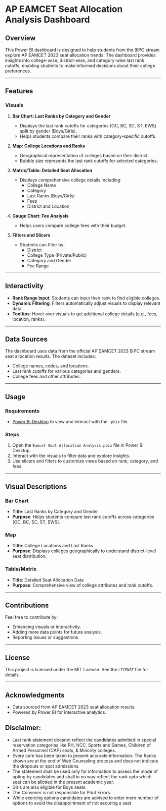 # AP EAMCET Seat Allocation Analysis Dashboard

## Overview

This Power BI dashboard is designed to help students from the BiPC stream explore AP EAMCET 2023 seat allocation trends. The dashboard provides insights into college-wise, district-wise, and category-wise last rank cutoffs, enabling students to make informed decisions about their college preferences.

---

## Features

### Visuals
1. **Bar Chart: Last Ranks by Category and Gender**
   - Displays the last rank cutoffs for categories (OC, BC, SC, ST, EWS) split by gender (Boys/Girls).
   - Helps students compare their ranks with category-specific cutoffs.

2. **Map: College Locations and Ranks**
   - Geographical representation of colleges based on their district.
   - Bubble size represents the last rank cutoffs for selected categories.

3. **Matrix/Table: Detailed Seat Allocation**
   - Displays comprehensive college details including:
     - College Name
     - Category
     - Last Ranks (Boys/Girls)
     - Fees
     - District and Location

4. **Gauge Chart: Fee Analysis**
   - Helps users compare college fees with their budget.

5. **Filters and Slicers**
   - Students can filter by:
     - District
     - College Type (Private/Public)
     - Category and Gender
     - Fee Range

---

## Interactivity

- **Rank Range Input**: Students can input their rank to find eligible colleges.
- **Dynamic Filtering**: Filters automatically adjust visuals to display relevant data.
- **Tooltips**: Hover over visuals to get additional college details (e.g., fees, location, ranks).

---

## Data Sources

The dashboard uses data from the official AP EAMCET 2023 BiPC stream seat allocation results. The dataset includes:
- College names, codes, and locations.
- Last rank cutoffs for various categories and genders.
- College fees and other attributes.

---

## Usage

### Requirements
- [Power BI Desktop](https://powerbi.microsoft.com/) to view and interact with the `.pbix` file.

### Steps
1. Open the `Eamcet Seat Allocation Analysis.pbix` file in Power BI Desktop.
2. Interact with the visuals to filter data and explore insights.
3. Use slicers and filters to customize views based on rank, category, and fees.

---

## Visual Descriptions

### Bar Chart
- **Title**: Last Ranks by Category and Gender
- **Purpose**: Helps students compare last rank cutoffs across categories (OC, BC, SC, ST, EWS).

### Map
- **Title**: College Locations and Last Ranks
- **Purpose**: Displays colleges geographically to understand district-level seat distribution.

### Table/Matrix
- **Title**: Detailed Seat Allocation Data
- **Purpose**: Comprehensive view of college attributes and rank cutoffs.

---

## Contributions

Feel free to contribute by:
- Enhancing visuals or interactivity.
- Adding more data points for future analysis.
- Reporting issues or suggestions.

---

## License

This project is licensed under the MIT License. See the `LICENSE` file for details.

---

## Acknowledgments

- Data sourced from AP EAMCET 2023 seat allocation results.
- Powered by Power BI for interactive analytics.

## Disclaimer:																														
- Last rank statement doesnot reflect the candidates admitted in special reservation categories like PH, NCC, Sports and Games, Children of Armed Personnel (CAP) seats,  & Minority colleges.
- Every care has been taken to present accurate information. The Ranks shown are at the end of Web Counseling process and does not indicate the dropouts or spot admissions.
- The statement shall be used only for information to assess the mode of opting by candidates and shall in no way reflect the rank upto which seat can be allotted in the present academic year. 
- Girls are also eligible for Boys seats.
- The Convener is not responsible for Print Errors.
- While exercing options  candidates are advised to enter more number of options to avoid the disappointment of not securing a seat																